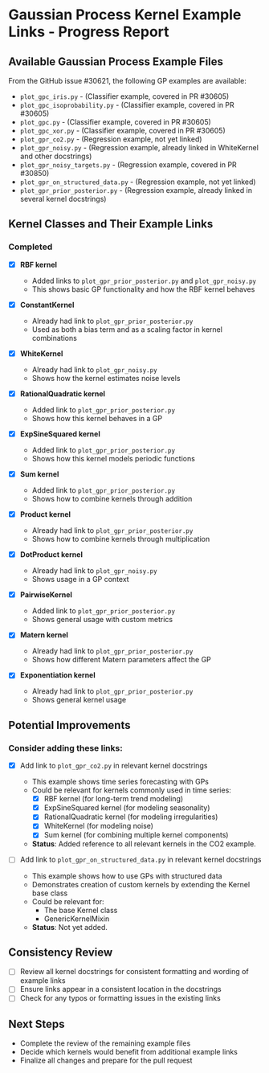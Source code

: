# Gaussian Process Kernel Example Links - Progress Report

## Available Gaussian Process Example Files
From the GitHub issue #30621, the following GP examples are available:

- `plot_gpc_iris.py` - (Classifier example, covered in PR #30605)
- `plot_gpc_isoprobability.py` - (Classifier example, covered in PR #30605)
- `plot_gpc.py` - (Classifier example, covered in PR #30605)
- `plot_gpc_xor.py` - (Classifier example, covered in PR #30605)
- `plot_gpr_co2.py` - (Regression example, not yet linked)
- `plot_gpr_noisy.py` - (Regression example, already linked in WhiteKernel and other docstrings)
- `plot_gpr_noisy_targets.py` - (Regression example, covered in PR #30850)
- `plot_gpr_on_structured_data.py` - (Regression example, not yet linked)
- `plot_gpr_prior_posterior.py` - (Regression example, already linked in several kernel docstrings)

## Kernel Classes and Their Example Links

### Completed
- [x] **RBF kernel**
  - Added links to `plot_gpr_prior_posterior.py` and `plot_gpr_noisy.py`
  - This shows basic GP functionality and how the RBF kernel behaves

- [x] **ConstantKernel**
  - Already had link to `plot_gpr_prior_posterior.py`
  - Used as both a bias term and as a scaling factor in kernel combinations

- [x] **WhiteKernel**
  - Already had link to `plot_gpr_noisy.py`
  - Shows how the kernel estimates noise levels

- [x] **RationalQuadratic kernel**
  - Added link to `plot_gpr_prior_posterior.py`
  - Shows how this kernel behaves in a GP

- [x] **ExpSineSquared kernel**
  - Added link to `plot_gpr_prior_posterior.py`
  - Shows how this kernel models periodic functions

- [x] **Sum kernel**
  - Added link to `plot_gpr_prior_posterior.py`
  - Shows how to combine kernels through addition

- [x] **Product kernel**
  - Already had link to `plot_gpr_prior_posterior.py`
  - Shows how to combine kernels through multiplication

- [x] **DotProduct kernel**
  - Already had link to `plot_gpr_noisy.py`
  - Shows usage in a GP context

- [x] **PairwiseKernel**
  - Added link to `plot_gpr_prior_posterior.py`
  - Shows general usage with custom metrics

- [x] **Matern kernel**
  - Already had link to `plot_gpr_prior_posterior.py`
  - Shows how different Matern parameters affect the GP

- [x] **Exponentiation kernel**
  - Already had link to `plot_gpr_prior_posterior.py`
  - Shows general kernel usage

## Potential Improvements

### Consider adding these links:
- [x] Add link to `plot_gpr_co2.py` in relevant kernel docstrings
  - This example shows time series forecasting with GPs
  - Could be relevant for kernels commonly used in time series:
    - [x] RBF kernel (for long-term trend modeling)
    - [x] ExpSineSquared kernel (for modeling seasonality)
    - [x] RationalQuadratic kernel (for modeling irregularities)
    - [x] WhiteKernel (for modeling noise)
    - [x] Sum kernel (for combining multiple kernel components)
  - **Status**: Added reference to all relevant kernels in the CO2 example.

- [ ] Add link to `plot_gpr_on_structured_data.py` in relevant kernel docstrings
  - This example shows how to use GPs with structured data
  - Demonstrates creation of custom kernels by extending the Kernel base class
  - Could be relevant for:
    - The base Kernel class
    - GenericKernelMixin
  - **Status**: Not yet added.

## Consistency Review
- [ ] Review all kernel docstrings for consistent formatting and wording of example links
- [ ] Ensure links appear in a consistent location in the docstrings
- [ ] Check for any typos or formatting issues in the existing links

## Next Steps
- Complete the review of the remaining example files
- Decide which kernels would benefit from additional example links
- Finalize all changes and prepare for the pull request
